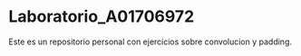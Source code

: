 # Laboratorio_A01706972

  Este es un repositorio personal con ejercicios sobre convolucion y padding.
